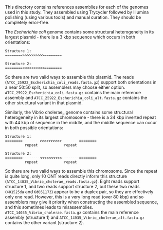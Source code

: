 This directory contains references assemblies for each of the genomes used in this study. They assembled using Trycycler followed by Illumina polishing (using various tools) and manual curation. They should be completely error-free.

The _Escherichia coli_ genome contains some structural heterogeneity in its largest plasmid - there is a 3 kbp sequence which occurs in both orientations:
```
Structure 1:
========>>>>>>>>>>========

Structure 2:
========<<<<<<<<<<========
```
So there are two valid ways to assemble this plasmid. The reads (`ATCC_25922_Escherichia_coli_reads.fasta.gz`) support both orientations in a near 50:50 split, so assemblers may choose either option. `ATCC_25922_Escherichia_coli.fasta.gz` contains the main reference assembly and `ATCC_25922_Escherichia_coli_alt.fasta.gz` contains the other structural variant in that plasmid.

Similarly, the Vibrio cholerae_ genome contains some structural heterogeneity in its largest chromosome - there is a 34 kbp inverted repeat with 44 kbp of sequence in the middle, and the middle sequence can occur in both possible orientations:
```
Structure 1:
========-------->>>>>>>>>>--------========
         repeat            repeat

Structure 2:
========--------<<<<<<<<<<--------========
         repeat            repeat
```
So there are two valid ways to assemble this chromosome. Since the repeat is quite long, only 10 ONT reads directly inform this structure (`ATCC_14035_Vibrio_cholerae_reads.fasta.gz`). Eight reads support structure 1, and two reads support structure 2, but these two reads (`401525da` and `6d051173`) appear to be a duplex pair, so they are effectively only one read. However, this is a very long read (over 80 kbp) and so assemblers may give it priority when constructing the assembled sequence, and this sometimes leads to misassemblies. `ATCC_14035_Vibrio_cholerae.fasta.gz` contains the main reference assembly (structure 1) and `ATCC_14035_Vibrio_cholerae_alt.fasta.gz` contains the other variant (structure 2).
